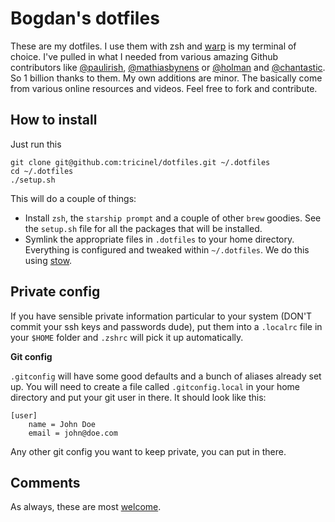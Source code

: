 # Bogdan's dotfiles

These are my dotfiles. I use them with zsh and [warp](https://warp.dev) is my terminal of choice. I've pulled in what I needed from various amazing Github contributors like [@paulirish](https://github.com/paulirish/dotfiles), [@mathiasbynens](https://github.com/mathiasbynens/dotfiles/) or [@holman](https://github.com/holman/dotfiles) and [@chantastic](https://github.com/chantastic/dotfiles). So 1 billion thanks to them. My own additions are minor. The basically come from various online resources and videos. Feel free to fork and contribute.

## How to install

Just run this

```shell
git clone git@github.com:tricinel/dotfiles.git ~/.dotfiles
cd ~/.dotfiles
./setup.sh
```

This will do a couple of things:

* Install `zsh`, the `starship prompt` and a couple of other `brew` goodies. See the `setup.sh` file for all the packages that will be installed.
* Symlink the appropriate files in `.dotfiles` to your home directory. Everything is configured and tweaked within `~/.dotfiles`. We do this using [stow](https://www.gnu.org/software/stow/).

## Private config

If you have sensible private information particular to your system (DON'T commit your ssh keys and passwords dude), put them into a `.localrc` file in your `$HOME` folder and `.zshrc` will pick it up automatically.

**Git config**

`.gitconfig` will have some good defaults and a bunch of aliases already set up. You will need to create a file called `.gitconfig.local` in your home directory and put your git user in there. It should look like this:

```
[user]
	name = John Doe
	email = john@doe.com
```

Any other git config you want to keep private, you can put in there.

## Comments

As always, these are most [welcome](https://github.com/tricinel/dotfiles/issues).
